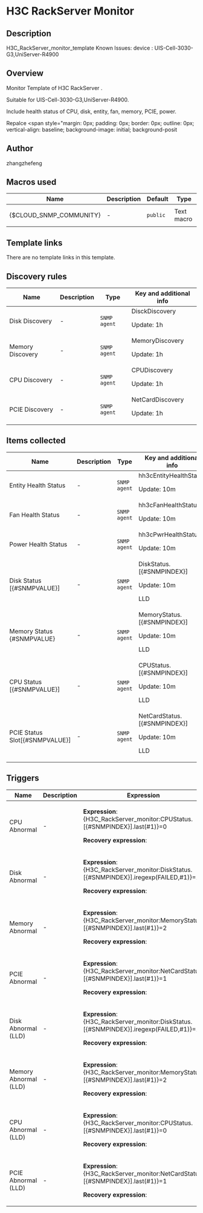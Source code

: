 # H3C RackServer Monitor

## Description

H3C_RackServer_monitor_template Known Issues: device : UIS-Cell-3030-G3,UniServer-R4900

## Overview

Monitor Template of H3C RackServer .


Suitable for UIS-Cell-3030-G3,UniServer-R4900.


Include health status of CPU, disk, entity, fan, memory, PCIE, power.


Repalce <span style="margin: 0px; padding: 0px; border: 0px; outline: 0px; vertical-align: baseline; background-image: initial; background-posit



## Author

zhangzhefeng

## Macros used

|Name|Description|Default|Type|
|----|-----------|-------|----|
|{$CLOUD_SNMP_COMMUNITY}|<p>-</p>|`public`|Text macro|


## Template links

There are no template links in this template.

## Discovery rules

|Name|Description|Type|Key and additional info|
|----|-----------|----|----|
|Disk Discovery|<p>-</p>|`SNMP agent`|DisckDiscovery<p>Update: 1h</p>|
|Memory Discovery|<p>-</p>|`SNMP agent`|MemoryDiscovery<p>Update: 1h</p>|
|CPU Discovery|<p>-</p>|`SNMP agent`|CPUDiscovery<p>Update: 1h</p>|
|PCIE Discovery|<p>-</p>|`SNMP agent`|NetCardDiscovery<p>Update: 1h</p>|


## Items collected

|Name|Description|Type|Key and additional info|
|----|-----------|----|----|
|Entity Health Status|<p>-</p>|`SNMP agent`|hh3cEntityHealthStatus<p>Update: 10m</p>|
|Fan Health Status|<p>-</p>|`SNMP agent`|hh3cFanHealthStatus<p>Update: 10m</p>|
|Power Health Status|<p>-</p>|`SNMP agent`|hh3cPwrHealthStatus<p>Update: 10m</p>|
|Disk Status [{#SNMPVALUE}]|<p>-</p>|`SNMP agent`|DiskStatus.[{#SNMPINDEX}]<p>Update: 10m</p><p>LLD</p>|
|Memory  Status {#SNMPVALUE}|<p>-</p>|`SNMP agent`|MemoryStatus.[{#SNMPINDEX}]<p>Update: 10m</p><p>LLD</p>|
|CPU Status [{#SNMPVALUE}]|<p>-</p>|`SNMP agent`|CPUStatus.[{#SNMPINDEX}]<p>Update: 10m</p><p>LLD</p>|
|PCIE Status Slot[{#SNMPVALUE}]|<p>-</p>|`SNMP agent`|NetCardStatus.[{#SNMPINDEX}]<p>Update: 10m</p><p>LLD</p>|


## Triggers

|Name|Description|Expression|Priority|
|----|-----------|----------|--------|
|CPU Abnormal|<p>-</p>|<p>**Expression**: {H3C_RackServer_monitor:CPUStatus.[{#SNMPINDEX}].last(#1)}=0</p><p>**Recovery expression**: </p>|high|
|Disk Abnormal|<p>-</p>|<p>**Expression**: {H3C_RackServer_monitor:DiskStatus.[{#SNMPINDEX}].iregexp(FAILED,#1)}=1</p><p>**Recovery expression**: </p>|high|
|Memory  Abnormal|<p>-</p>|<p>**Expression**: {H3C_RackServer_monitor:MemoryStatus.[{#SNMPINDEX}].last(#1)}=2</p><p>**Recovery expression**: </p>|high|
|PCIE Abnormal|<p>-</p>|<p>**Expression**: {H3C_RackServer_monitor:NetCardStatus.[{#SNMPINDEX}].last(#1)}=1</p><p>**Recovery expression**: </p>|high|
|Disk Abnormal (LLD)|<p>-</p>|<p>**Expression**: {H3C_RackServer_monitor:DiskStatus.[{#SNMPINDEX}].iregexp(FAILED,#1)}=1</p><p>**Recovery expression**: </p>|high|
|Memory  Abnormal (LLD)|<p>-</p>|<p>**Expression**: {H3C_RackServer_monitor:MemoryStatus.[{#SNMPINDEX}].last(#1)}=2</p><p>**Recovery expression**: </p>|high|
|CPU Abnormal (LLD)|<p>-</p>|<p>**Expression**: {H3C_RackServer_monitor:CPUStatus.[{#SNMPINDEX}].last(#1)}=0</p><p>**Recovery expression**: </p>|high|
|PCIE Abnormal (LLD)|<p>-</p>|<p>**Expression**: {H3C_RackServer_monitor:NetCardStatus.[{#SNMPINDEX}].last(#1)}=1</p><p>**Recovery expression**: </p>|high|
